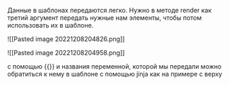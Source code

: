 Данные в шаблонах передаются легко. Нужно в методе render как третий аргумент передать нужные нам элементы, чтобы потом использовать их в шаблоне. 


![[Pasted image 20221208204826.png]]

![[Pasted image 20221208204958.png]]

с помощью {{}} и названия переменной, которой мы передали можно обратиться к нему  в шаблоне с помощью jinja как на примере с верху 